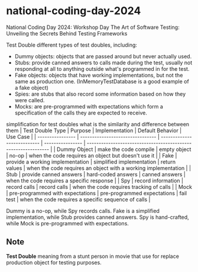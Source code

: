 # national-coding-day-2024
 National Coding Day 2024: Workshop Day The Art of Software Testing: Unveiling the Secrets Behind Testing Frameworks

Test Double different types of test doubles, including:
- Dummy objects: objects that are passed around but never actually used.
- Stubs: provide canned answers to calls made during the test, usually not responding at all to anything outside what's programmed in for the test.
- Fake objects: objects that have working implementations, but not the same as production one. (InMemoryTestDatabase is a good example of a fake object)
- Spies: are stubs that also record some information based on how they were called.
- Mocks: are pre-programmed with expectations which form a specification of the calls they are expected to receive.

simplification for test doubles what is the similarity and difference between them
| Test Double Type | Purpose                          | Implementation              | Default Behavior | Use Case                                                       |
| ---------------- | -------------------------------- | --------------------------- | ---------------- | -------------------------------------------------------------- |
| Dummy Object     | make the code compile            | empty object                | no-op            | when the code requires an object but doesn't use it            |
| Fake             | provide a working implementation | simplified implementation   | return values    | when the code requires an object with a working implementation |
| Stub             | provide canned answers           | hard-coded answers          | canned answers   | when the code requires a specific response                     |
| Spy              | record information               | record calls                | record calls     | when the code requires tracking of calls                       |
| Mock             | pre-programmed with expectations | pre-programmed expectations | fail test        | when the code requires a specific sequence of calls            |

Dummy is a no-op, while Spy records calls.
Fake is a simplified implementation, while Stub provides canned answers.
Spy is hand-crafted, while Mock is pre-programmed with expectations.

## Note

**Test Double** meaning from a stunt person in movie that use for replace production object for testing purposes.
